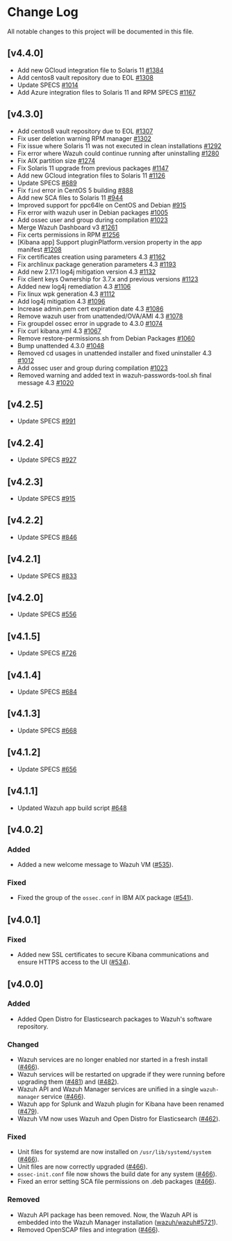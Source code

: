 # Change Log
All notable changes to this project will be documented in this file.


## [v4.4.0]

- Add new GCloud integration file to Solaris 11 [#1384](https://github.com/wazuh/wazuh-packages/pull/1384)
- Add centos8 vault repository due to EOL [#1308](https://github.com/wazuh/wazuh-packages/pull/1308)
- Update SPECS [#1014](https://github.com/wazuh/wazuh-packages/pull/1014)
- Add Azure integration files to Solaris 11 and RPM SPECS [#1167](https://github.com/wazuh/wazuh-packages/pull/1167)

## [v4.3.0]

- Add centos8 vault repository due to EOL [#1307](https://github.com/wazuh/wazuh-packages/pull/1307)
- Fix user deletion warning RPM manager [#1302](https://github.com/wazuh/wazuh-packages/pull/1302)
- Fix issue where Solaris 11 was not executed in clean installations [#1292](https://github.com/wazuh/wazuh-packages/pull/1292)
- Fix error where Wazuh could continue running after uninstalling [#1280](https://github.com/wazuh/wazuh-packages/pull/1280)
- Fix AIX partition size [#1274](https://github.com/wazuh/wazuh-packages/pull/1274)
- Fix Solaris 11 upgrade from previous packages [#1147](https://github.com/wazuh/wazuh-packages/pull/1147)
- Add new GCloud integration files to Solaris 11 [#1126](https://github.com/wazuh/wazuh-packages/pull/1126)
- Update SPECS [#689](https://github.com/wazuh/wazuh-packages/pull/689)
- Fix `find` error in CentOS 5 building [#888](https://github.com/wazuh/wazuh-packages/pull/888)
- Add new SCA files to Solaris 11 [#944](https://github.com/wazuh/wazuh-packages/pull/944)
- Improved support for ppc64le on CentOS and Debian [#915](https://github.com/wazuh/wazuh-packages/pull/975)
- Fix error with wazuh user in Debian packages [#1005](https://github.com/wazuh/wazuh-packages/pull/1005)
- Add ossec user and group during compilation [#1023](https://github.com/wazuh/wazuh-packages/pull/1023)
- Merge Wazuh Dashboard v3 [#1261](https://github.com/wazuh/wazuh-packages/pull/1261)
- Fix certs permissions in RPM [#1256](https://github.com/wazuh/wazuh-packages/pull/1256)
- [Kibana app] Support pluginPlatform.version property in the app manifest [#1208](https://github.com/wazuh/wazuh-packages/pull/1208)
- Fix certificates creation using parameters 4.3 [#1162](https://github.com/wazuh/wazuh-packages/pull/1162)
- Fix archlinux package generation parameters 4.3 [#1193](https://github.com/wazuh/wazuh-packages/pull/1193)
- Add new 2.17.1 log4j mitigation version 4.3 [#1132](https://github.com/wazuh/wazuh-packages/pull/1132)
- Fix client keys Ownership for 3.7.x and previous versions [#1123](https://github.com/wazuh/wazuh-packages/pull/1123)
- Added new log4j remediation 4.3 [#1106](https://github.com/wazuh/wazuh-packages/pull/1106)
- Fix linux wpk generation 4.3 [#1112](https://github.com/wazuh/wazuh-packages/pull/1112)
- Add log4j mitigation 4.3 [#1096](https://github.com/wazuh/wazuh-packages/pull/1096)
- Increase admin.pem cert expiration date 4.3 [#1086](https://github.com/wazuh/wazuh-packages/pull/1086)
- Remove wazuh user from unattended/OVA/AMI 4.3 [#1078](https://github.com/wazuh/wazuh-packages/pull/1078)
- Fix groupdel ossec error in upgrade to 4.3.0 [#1074](https://github.com/wazuh/wazuh-packages/pull/1074)
- Fix curl kibana.yml 4.3 [#1067](https://github.com/wazuh/wazuh-packages/pull/1067)
- Remove restore-permissions.sh from Debian Packages [#1060](https://github.com/wazuh/wazuh-packages/pull/1060)
- Bump unattended 4.3.0 [#1048](https://github.com/wazuh/wazuh-packages/pull/1048)
- Removed cd usages in unattended installer and fixed uninstaller 4.3 [#1012](https://github.com/wazuh/wazuh-packages/pull/1012)
- Add ossec user and group during compilation [#1023](https://github.com/wazuh/wazuh-packages/pull/1023)
- Removed warning and added text in wazuh-passwords-tool.sh final message 4.3 [#1020](https://github.com/wazuh/wazuh-packages/pull/1020)

## [v4.2.5]

- Update SPECS [#991](https://github.com/wazuh/wazuh-packages/pull/991)

## [v4.2.4]

- Update SPECS [#927](https://github.com/wazuh/wazuh-packages/pull/927)

## [v4.2.3]

- Update SPECS [#915](https://github.com/wazuh/wazuh-packages/pull/915)


## [v4.2.2]

- Update SPECS [#846](https://github.com/wazuh/wazuh-packages/pull/846)

## [v4.2.1]

- Update SPECS [#833](https://github.com/wazuh/wazuh-packages/pull/833)

## [v4.2.0]

- Update SPECS [#556](https://github.com/wazuh/wazuh-packages/pull/556)

## [v4.1.5]

- Update SPECS [#726](https://github.com/wazuh/wazuh-packages/pull/726)

## [v4.1.4]

- Update SPECS [#684](https://github.com/wazuh/wazuh-packages/pull/684)

## [v4.1.3]

- Update SPECS [#668](https://github.com/wazuh/wazuh-packages/pull/668)

## [v4.1.2]

- Update SPECS [#656](https://github.com/wazuh/wazuh-packages/pull/656)

## [v4.1.1]

- Updated Wazuh app build script [#648](https://github.com/wazuh/wazuh-packages/pull/648)

## [v4.0.2]

### Added

- Added a new welcome message to Wazuh VM ([#535](https://github.com/wazuh/wazuh-packages/pull/535)).

### Fixed

- Fixed the group of the `ossec.conf` in IBM AIX package ([#541](https://github.com/wazuh/wazuh-packages/pull/541)).

## [v4.0.1]

### Fixed

- Added new SSL certificates to secure Kibana communications and ensure HTTPS access to the UI ([#534](https://github.com/wazuh/wazuh-packages/pull/534)).

## [v4.0.0]

### Added

- Added Open Distro for Elasticsearch packages to Wazuh's software repository.

### Changed

- Wazuh services are no longer enabled nor started in a fresh install ([#466](https://github.com/wazuh/wazuh-packages/pull/466)).
- Wazuh services will be restarted on upgrade if they were running before upgrading them ([#481](https://github.com/wazuh/wazuh-packages/pull/481)) and ([#482](https://github.com/wazuh/wazuh-packages/pull/482)).
- Wazuh API and Wazuh Manager services are unified in a single `wazuh-manager` service ([#466](https://github.com/wazuh/wazuh-packages/pull/466)).
- Wazuh app for Splunk and Wazuh plugin for Kibana have been renamed ([#479](https://github.com/wazuh/wazuh-packages/pull/479)).
- Wazuh VM now uses Wazuh and Open Distro for Elasticsearch ([#462](https://github.com/wazuh/wazuh-packages/pull/462)).

### Fixed

- Unit files for systemd are now installed on `/usr/lib/systemd/system` ([#466](https://github.com/wazuh/wazuh-packages/pull/466)).
- Unit files are now correctly upgraded ([#466](https://github.com/wazuh/wazuh-packages/pull/466)).
- `ossec-init.conf` file now shows the build date for any system ([#466](https://github.com/wazuh/wazuh-packages/pull/466)).
- Fixed an error setting SCA file permissions on .deb packages ([#466](https://github.com/wazuh/wazuh-packages/pull/466)).

### Removed

- Wazuh API package has been removed. Now, the Wazuh API is embedded into the Wazuh Manager installation ([wazuh/wazuh#5721](https://github.com/wazuh/wazuh/pull/5721)).
- Removed OpenSCAP files and integration ([#466](https://github.com/wazuh/wazuh-packages/pull/466)).

